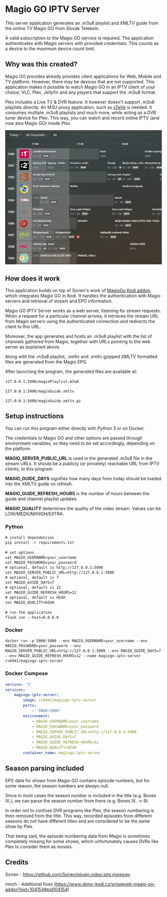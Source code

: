 # Magio GO IPTV Server
This server application generates an .m3u8 playlist and XMLTV guide from the
online TV Magio GO from Slovak Telekom.

A valid subscription to the Magio GO service is required. The application authenticates with Magio
servers with provided credentials. This counts as a device to the maximum device
count limit.

## Why was this created?

Magio GO provides already provides client applications for Web, Mobile and TV platform.
However, there may be devices that are not supported. This application makes it possible to watch Magio GO in an
IPTV client of your choice, VLC, Plex, Jellyfin and any players that support the .m3u8 format.
 
Plex includes a Live TV & DVR feature. It however doesn't support .m3u8 playlists directly.
An M3U proxy application, such as [xTeVe](https://xteve.de/) is needed. It consumes multiple
.m3u8 playlists and much more, while acting as a DVB tuner device for Plex.
This way, you can watch and record online IPTV (and now also Magio GO) inside Plex.

![](preview_plexDVR.jpg?raw=true)

## How does it work
This application builds on top of Sorien's work of [MagioGo Kodi addon](https://github.com/Sorien/plugin.video.iptv.magiogo),
which integrates Magio GO in Kodi. It handles the authentication with Magio servers
and retrieval of stream and EPG information.

Magio GO IPTV Server works as a web server, listening for stream requests.
When a request for a particular channel arrives, it retrieves the stream URL from
Magio servers using the authenticated connection and redirects the client to this URL.

Moreover, the app generates and hosts an .m3u8 playlist with the list of 
channels gathered from Magio, together with URLs pointing to the web server as
explained above.

Along with the .m3u8 playlist, .xmltv and .xmltv gzipped XMLTV formatted 
files are generated from the Magio EPG.
 
After launching the program, the generated files are available at:

`127.0.0.1:5000/magioPlaylist.m3u8`

`127.0.0.1:5000/magioGuide.xmltv`

`127.0.0.1:5000/magioGuide.xmltv.gz`


## Setup instructions
You can run this program either directly with Python 3
or on Docker.

The credentials to Magio GO and other options are passed through environment variables,
so they need to be set accordingly, depending on the platform.

**MAGIO_SERVER_PUBLIC_URL** is used in the generated .m3u8 file in the stream URLs.
It should be a publicly (or privately) reachable URL from IPTV clients, to this program.

**MAGIO_GUIDE_DAYS** signifies how many days from today should be loaded
into the XMLTV guide on refresh.

**MAGIO_GUIDE_REFRESH_HOURS** is the number of hours between the guide and channel playlist updates.

**MAGIO_QUALITY** determines the quality of the video stream. Values can be LOW/MEDIUM/HIGH/EXTRA.

### Python
```shell script
# install dependencies
pip install -r requirements.txt

# set options
set MAGIO_USERNAME=your_username
set MAGIO_PASSWORD=your_password
# optional, default is http://127.0.0.1:5000
set MAGIO_SERVER_PUBLIC_URL=http://127.0.0.1:5000
# optional, default is 7
set MAGIO_GUIDE_DAYS=7
# optional, default is 12
set MAGIO_GUIDE_REFRESH_HOURS=12
# optional, default is HIGH
set MAGIO_QUALITY=HIGH

# run the application
flask run --host=0.0.0.0
```


### Docker
```shell script
docker run -p 5000:5000 --env MAGIO_USERNAME=your_username --env MAGIO_PASSWORD=your_password --env MAGIO_SERVER_PUBLIC_URL=http://127.0.0.1:5000 --env MAGIO_GUIDE_DAYS=7 --env MAGIO_GUIDE_REFRESH_HOURS=12 --name magiogo-iptv-server cvb941/magiogo-iptv-server
```

### Docker Compose
```yaml
version: '3'
services:
    magiogo-iptv-server:
        image: cvb941/magiogo-iptv-server
        ports:
            - '5000:5000'
        environment:
            - MAGIO_USERNAME=your_username
            - MAGIO_PASSWORD=your_password
            - MAGIO_SERVER_PUBLIC_URL=http://127.0.0.1:5000
            - MAGIO_GUIDE_DAYS=7
            - MAGIO_GUIDE_REFRESH_HOURS=12
            - MAGIO_QUALITY=HIGH
        container_name: magiogo-iptv-server
```

## Season parsing included
EPG data for shows from Magio GO contains episode numbers, but for some reason, the season
numbers are always null.

Since in most cases the season number is included in the title (e.g. Bones IX.),
we can parse the season number from there (e.g. Bones IX. -> 9).

In order not to confuse DVR programs like Plex, the season numbering is then
removed from the title. This way, recorded episodes from different seasons do not
have different titles and are considered to be the same show by Plex.

That being said, the episode numbering data from Magio is sometimes completely missing for
some shows, which unfortunately causes DVRs like Plex to consider them as movies.
## Credits
Sorien - https://github.com/Sorien/plugin.video.iptv.magiogo

rmich - Additional fixes (https://www.xbmc-kodi.cz/prispevek-magio-go-addon?pid=104154#pid104154)
